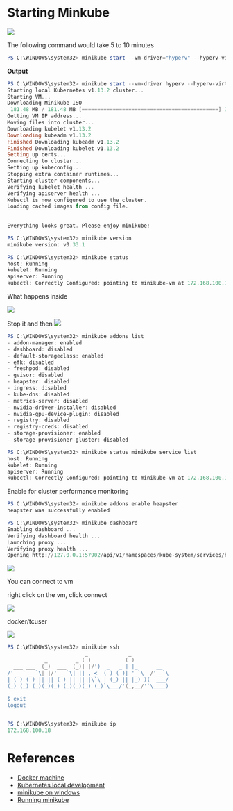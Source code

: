# Starting Minkube

![](resources/virtual-switch-manager.png)

The following command would take 5 to 10 minutes

```Powershell
PS C:\WINDOWS\system32> minikube start --vm-driver="hyperv" --hyperv-virtual-switch="Primary Virtual Switch"
```
**Output**
```Powershell
PS C:\WINDOWS\system32> minikube start --vm-driver hyperv --hyperv-virtual-switch minikube
Starting local Kubernetes v1.13.2 cluster...
Starting VM...
Downloading Minikube ISO
 181.48 MB / 181.48 MB [============================================] 100.00% 0s
Getting VM IP address...
Moving files into cluster...
Downloading kubelet v1.13.2
Downloading kubeadm v1.13.2
Finished Downloading kubeadm v1.13.2
Finished Downloading kubelet v1.13.2
Setting up certs...
Connecting to cluster...
Setting up kubeconfig...
Stopping extra container runtimes...
Starting cluster components...
Verifying kubelet health ...
Verifying apiserver health ...
Kubectl is now configured to use the cluster.
Loading cached images from config file.
 
 
Everything looks great. Please enjoy minikube!
```


```Powershell
PS C:\WINDOWS\system32> minikube version
minikube version: v0.33.1
```


```Powershell
PS C:\WINDOWS\system32> minikube status
host: Running
kubelet: Running
apiserver: Running
kubectl: Correctly Configured: pointing to minikube-vm at 172.168.100.18
```

What happens inside

![](resources/minikube-vm.png)

Stop it and then
![](resources/disable-dynamic-memory.png)

```Powershell
PS C:\WINDOWS\system32> minikube addons list
- addon-manager: enabled
- dashboard: disabled
- default-storageclass: enabled
- efk: disabled
- freshpod: disabled
- gvisor: disabled
- heapster: disabled
- ingress: disabled
- kube-dns: disabled
- metrics-server: disabled
- nvidia-driver-installer: disabled
- nvidia-gpu-device-plugin: disabled
- registry: disabled
- registry-creds: disabled
- storage-provisioner: enabled
- storage-provisioner-gluster: disabled
```

```Powershell
PS C:\WINDOWS\system32> minikube status minikube service list
host: Running
kubelet: Running
apiserver: Running
kubectl: Correctly Configured: pointing to minikube-vm at 172.168.100.18
```
Enable for cluster performance monitoring


```Powershell
PS C:\WINDOWS\system32> minikube addons enable heapster
heapster was successfully enabled
```

```Powershell
PS C:\WINDOWS\system32> minikube dashboard
Enabling dashboard ...
Verifying dashboard health ...
Launching proxy ...
Verifying proxy health ...
Opening http://127.0.0.1:57902/api/v1/namespaces/kube-system/services/http:kubernetes-dashboard:/proxy/ in your default browser...
```
![](resources/minikube-dashboard.png)

You can connect to vm

right click on the vm, click connect

![](resources/minikube-start.png)

docker/tcuser

![](resources/minikube-shell.png)

```Powershell
PS C:\WINDOWS\system32> minikube ssh
                         _             _
            _         _ ( )           ( )
  ___ ___  (_)  ___  (_)| |/')  _   _ | |_      __
/' _ ` _ `\| |/' _ `\| || , <  ( ) ( )| '_`\  /'__`\
| ( ) ( ) || || ( ) || || |\`\ | (_) || |_) )(  ___/
(_) (_) (_)(_)(_) (_)(_)(_) (_)`\___/'(_,__/'`\____)
 
$ exit
logout
```

```Powershell

PS C:\WINDOWS\system32> minikube ip
172.168.100.18
```

# References
* [Docker machine](https://docs.docker.com/machine/get-started/)
* [Kubernetes local development](https://dzone.com/articles/kubernetes-local-development-with-minikube-on-hype)
* [minikube on windows](https://medium.com/@JockDaRock/minikube-on-windows-10-with-hyper-v-6ef0f4dc158c)
* [Running minikube](https://kubernetes.io/docs/setup/minikube/)


